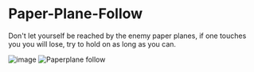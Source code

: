 # Paper-Plane-Follow
Don't let yourself be reached by the enemy paper planes, if one touches you you will lose, try to hold on as long as you can.

![image](https://user-images.githubusercontent.com/68016784/164592604-57d88407-9e1e-49d3-abfc-5bd3379ec032.png)
![Paperplane follow](https://user-images.githubusercontent.com/68016784/164592610-bf667c68-74ef-47c8-aee6-fb4a2476f413.gif)
